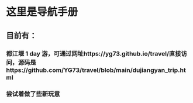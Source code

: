 # 这里是导航手册
## 目前有：
### 都江堰 1 day 游，可通过网址https://yg73.github.io/travel/直接访问，源码是https://github.com/YG73/travel/blob/main/dujiangyan_trip.html
### 尝试着做了些新玩意
